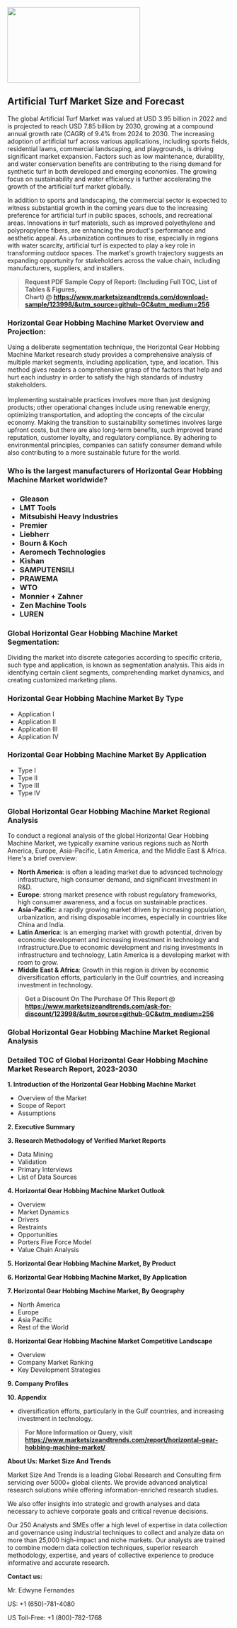 <p><img class="alignnone size-medium wp-image-20088" src="https://ffe5etoiles.com/wp-content/uploads/2024/12/MST1-300x171.png" alt="" width="300" height="171" /></p><h2>Artificial Turf Market Size and Forecast</h2><p>The global Artificial Turf Market was valued at USD 3.95 billion in 2022 and is projected to reach USD 7.85 billion by 2030, growing at a compound annual growth rate (CAGR) of 9.4% from 2024 to 2030. The increasing adoption of artificial turf across various applications, including sports fields, residential lawns, commercial landscaping, and playgrounds, is driving significant market expansion. Factors such as low maintenance, durability, and water conservation benefits are contributing to the rising demand for synthetic turf in both developed and emerging economies. The growing focus on sustainability and water efficiency is further accelerating the growth of the artificial turf market globally.</p><p>In addition to sports and landscaping, the commercial sector is expected to witness substantial growth in the coming years due to the increasing preference for artificial turf in public spaces, schools, and recreational areas. Innovations in turf materials, such as improved polyethylene and polypropylene fibers, are enhancing the product's performance and aesthetic appeal. As urbanization continues to rise, especially in regions with water scarcity, artificial turf is expected to play a key role in transforming outdoor spaces. The market's growth trajectory suggests an expanding opportunity for stakeholders across the value chain, including manufacturers, suppliers, and installers.</p></p><blockquote id="" class=""><strong>Request PDF Sample Copy of Report: (Including Full TOC, List of Tables &amp; Figures, Chart)&nbsp;@&nbsp;<strong><a href="https://www.marketsizeandtrends.com/download-sample/123998/&utm_source=github-GC&utm_medium=256" target="_blank">https://www.marketsizeandtrends.com/download-sample/123998/&utm_source=github-GC&utm_medium=256</a></strong></strong></blockquote><h3 id="" class="">Horizontal Gear Hobbing Machine Market&nbsp;Overview and Projection:</h3><p id="" class="">Using a deliberate segmentation technique, the Horizontal Gear Hobbing Machine Market research study provides a comprehensive analysis of multiple market segments, including application, type, and location. This method gives readers a comprehensive grasp of the factors that help and hurt each industry in order to satisfy the high standards of industry stakeholders. <br /> <br />Implementing sustainable practices involves more than just designing products; other operational changes include using renewable energy, optimizing transportation, and adopting the concepts of the circular economy. Making the transition to sustainability sometimes involves large upfront costs, but there are also long-term benefits, such improved brand reputation, customer loyalty, and regulatory compliance. By adhering to environmental principles, companies can satisfy consumer demand while also contributing to a more sustainable future for the world.</p><h3 id="" class="">Who is the largest manufacturers of&nbsp;Horizontal Gear Hobbing Machine Market worldwide?</h3><h3 class=""><p><ul><li>Gleason </li><li> LMT Tools </li><li> Mitsubishi Heavy Industries </li><li> Premier </li><li> Liebherr </li><li> Bourn & Koch </li><li> Aeromech Technologies </li><li> Kishan </li><li> SAMPUTENSILI </li><li> PRAWEMA </li><li> WTO </li><li> Monnier + Zahner </li><li> Zen Machine Tools </li><li> LUREN</li></ul></p></h3><h3 id="" class="">Global&nbsp;Horizontal Gear Hobbing Machine Market Segmentation:</h3><p id="" class="">Dividing the market into discrete categories according to specific criteria, such type and application, is known as segmentation analysis. This aids in identifying certain client segments, comprehending market dynamics, and creating customized marketing plans.</p><h3 id="" class="">Horizontal Gear Hobbing Machine Market&nbsp;By Type</h3><p><p><ul><li>Application I</li><li> Application II</li><li> Application III</li><li> Application IV</p></li></ul></p></p><h3 id="" class="">Horizontal Gear Hobbing Machine Market&nbsp;By Application</h3><p class=""><p><ul><li>Type I</li><li> Type II</li><li> Type III</li><li> Type IV</li></ul></p></p><h3 id="" class="">Global Horizontal Gear Hobbing Machine Market Regional Analysis</h3><p id="" class="">To conduct a regional analysis of the global Horizontal Gear Hobbing Machine Market, we typically examine various regions such as North America, Europe, Asia-Pacific, Latin America, and the Middle East &amp; Africa. Here's a brief overview:</p><ul><li><strong>North America</strong>: is often a leading market due to advanced technology infrastructure, high consumer demand, and significant investment in R&amp;D.</li><li><strong>Europe</strong>: strong market presence with robust regulatory frameworks, high consumer awareness, and a focus on sustainable practices.</li><li><strong>Asia-Pacific</strong>: a rapidly growing market driven by increasing population, urbanization, and rising disposable incomes, especially in countries like China and India.</li><li><strong>Latin America</strong>: is an emerging market with growth potential, driven by economic development and increasing investment in technology and infrastructure.Due to economic development and rising investments in infrastructure and technology, Latin America is a developing market with room to grow.</li><li><strong>Middle East &amp; Africa</strong>: Growth in this region is driven by economic diversification efforts, particularly in the Gulf countries, and increasing investment in technology.</li></ul><blockquote id="" class=""><strong>Get a Discount On The Purchase Of This Report @ <strong><a href="https://www.marketsizeandtrends.com/ask-for-discount/123998/&utm_source=github-GC&utm_medium=256" target="_blank">https://www.marketsizeandtrends.com/ask-for-discount/123998/&utm_source=github-GC&utm_medium=256</a></strong></strong></blockquote><h3 id="" class="">Global Horizontal Gear Hobbing Machine Market Regional Analysis</h3><h3 id="" class="">Detailed TOC of Global Horizontal Gear Hobbing Machine Market Research Report, 2023-2030</h3><p id="" class=""><strong>1. Introduction of the Horizontal Gear Hobbing Machine Market</strong></p><ul><li>Overview of the Market</li><li>Scope of Report</li><li>Assumptions</li></ul><p id="" class=""><strong>2. Executive Summary</strong></p><p id="" class=""><strong>3. Research Methodology of Verified Market Reports</strong></p><ul><li>Data Mining</li><li>Validation</li><li>Primary Interviews</li><li>List of Data Sources</li></ul><p id="" class=""><strong>4. Horizontal Gear Hobbing Machine Market Outlook</strong></p><ul><li>Overview</li><li>Market Dynamics</li><li>Drivers</li><li>Restraints</li><li>Opportunities</li><li>Porters Five Force Model</li><li>Value Chain Analysis</li></ul><p id="" class=""><strong>5. Horizontal Gear Hobbing Machine Market, By Product</strong></p><p id="" class=""><strong>6. Horizontal Gear Hobbing Machine Market, By Application</strong></p><p id="" class=""><strong>7. Horizontal Gear Hobbing Machine Market, By Geography</strong></p><ul><li>North America</li><li>Europe</li><li>Asia Pacific</li><li>Rest of the World</li></ul><p id="" class=""><strong>8. Horizontal Gear Hobbing Machine Market Competitive Landscape</strong></p><ul><li>Overview</li><li>Company Market Ranking</li><li>Key Development Strategies</li></ul><p id="" class=""><strong>9. Company Profiles</strong></p><p id="" class=""><strong>10. Appendix</strong></p><ul><li>diversification efforts, particularly in the Gulf countries, and increasing investment in technology.</li></ul><blockquote id="" class=""><strong>For More Information or Query, visit <strong><strong><a href="https://www.marketsizeandtrends.com/report/horizontal-gear-hobbing-machine-market/" target="_blank">https://www.marketsizeandtrends.com/report/horizontal-gear-hobbing-machine-market/</a></strong></strong></strong></blockquote><p id="" class=""><strong>About Us: Market Size And Trends</strong></p><p id="" class="">Market Size And Trends is a leading Global Research and Consulting firm servicing over 5000+ global clients. We provide advanced analytical research solutions while offering information-enriched research studies.</p><p id="" class="">We also offer insights into strategic and growth analyses and data necessary to achieve corporate goals and critical revenue decisions.</p><p id="" class="">Our 250 Analysts and SMEs offer a high level of expertise in data collection and governance using industrial techniques to collect and analyze data on more than 25,000 high-impact and niche markets. Our analysts are trained to combine modern data collection techniques, superior research methodology, expertise, and years of collective experience to produce informative and accurate research.</p><p id="" class=""><strong>Contact us:</strong></p><p id="" class="">Mr. Edwyne Fernandes</p><p id="" class="">US: +1 (650)-781-4080</p><p id="" class="">US Toll-Free: +1 (800)-782-1768</p>
